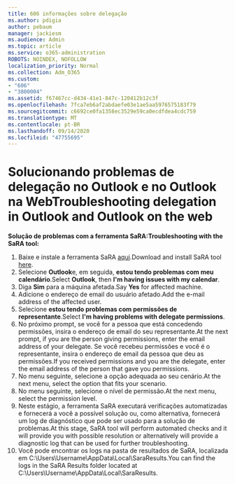 ```yaml
---
title: 606 informações sobre delegação
ms.author: pdigia
author: pebaum
manager: jackiesm
ms.audience: Admin
ms.topic: article
ms.service: o365-administration
ROBOTS: NOINDEX, NOFOLLOW
localization_priority: Normal
ms.collection: Adm_O365
ms.custom:
- "606"
- "3800004"
ms.assetid: f67467cc-d434-41e1-847c-120412b12c3f
ms.openlocfilehash: 7fca7eb6af2abdaefe03e1ae5aa5976575183f79
ms.sourcegitcommit: c6692ce0fa1358ec3529e59ca0ecdfdea4cdc759
ms.translationtype: MT
ms.contentlocale: pt-BR
ms.lasthandoff: 09/14/2020
ms.locfileid: "47755695"
---
```

# <a name="troubleshooting-delegation-in-outlook-and-outlook-on-the-web"></a><span data-ttu-id="46c4d-102">Solucionando problemas de delegação no Outlook e no Outlook na Web</span><span class="sxs-lookup"><span data-stu-id="46c4d-102">Troubleshooting delegation in Outlook and Outlook on the web</span></span>

<span data-ttu-id="46c4d-103">**Solução de problemas com a ferramenta SaRA:**</span><span class="sxs-lookup"><span data-stu-id="46c4d-103">**Troubleshooting with the SaRA tool:**</span></span>

1. <span data-ttu-id="46c4d-104">Baixe e instale a ferramenta SaRA [aqui](https://aka.ms/SaRA-SkypeForBusinessSignIn).</span><span class="sxs-lookup"><span data-stu-id="46c4d-104">Download and install SaRA tool [here](https://aka.ms/SaRA-SkypeForBusinessSignIn).</span></span>
1. <span data-ttu-id="46c4d-105">Selecione **Outlook**e, em seguida, **estou tendo problemas com meu calendário**.</span><span class="sxs-lookup"><span data-stu-id="46c4d-105">Select **Outlook**, then **I'm having issues with my calendar**.</span></span>
1. <span data-ttu-id="46c4d-106">Diga **Sim** para a máquina afetada.</span><span class="sxs-lookup"><span data-stu-id="46c4d-106">Say **Yes** for affected machine.</span></span>
1. <span data-ttu-id="46c4d-107">Adicione o endereço de email do usuário afetado.</span><span class="sxs-lookup"><span data-stu-id="46c4d-107">Add the e-mail address of the affected user.</span></span>
1. <span data-ttu-id="46c4d-108">Selecione **estou tendo problemas com permissões de representante**.</span><span class="sxs-lookup"><span data-stu-id="46c4d-108">Select **I'm having problems with delegate permissions**.</span></span>
1. <span data-ttu-id="46c4d-109">No próximo prompt, se você for a pessoa que está concedendo permissões, insira o endereço de email do seu representante.</span><span class="sxs-lookup"><span data-stu-id="46c4d-109">At the next prompt, if you are the person giving permissions, enter the email address of your delegate.</span></span> <span data-ttu-id="46c4d-110">Se você recebeu permissões e você é o representante, insira o endereço de email da pessoa que deu as permissões.</span><span class="sxs-lookup"><span data-stu-id="46c4d-110">If you received permissions and you are the delegate, enter the email address of the person that gave you permissions.</span></span>
1. <span data-ttu-id="46c4d-111">No menu seguinte, selecione a opção adequada ao seu cenário.</span><span class="sxs-lookup"><span data-stu-id="46c4d-111">At the next menu, select the option that fits your scenario.</span></span>
1. <span data-ttu-id="46c4d-112">No menu seguinte, selecione o nível de permissão.</span><span class="sxs-lookup"><span data-stu-id="46c4d-112">At the next menu, select the permission level.</span></span>
1. <span data-ttu-id="46c4d-113">Neste estágio, a ferramenta SaRA executará verificações automatizadas e fornecerá a você a possível solução ou, como alternativa, fornecerá um log de diagnóstico que pode ser usado para a solução de problemas.</span><span class="sxs-lookup"><span data-stu-id="46c4d-113">At this stage, SaRA tool will perform automated checks and it will provide you with possible resolution or alternatively will provide a diagnostic log that can be used for further troubleshooting.</span></span>
1. <span data-ttu-id="46c4d-114">Você pode encontrar os logs na pasta de resultados de SaRA, localizada em C:\Users\Username\AppData\Local\SaraResults.</span><span class="sxs-lookup"><span data-stu-id="46c4d-114">You can find the logs in the SaRA Results folder located at C:\Users\Username\AppData\Local\SaraResults.</span></span>
